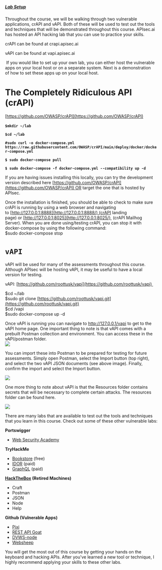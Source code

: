 ##### [Lab Setup](https://university.apisec.ai/products/api-penetration-testing/categories/2150251486)

Throughout the course, we will be walking through two vulnerable applications, crAPI and vAPI. Both of these will be used to test out the tools and techniques that will be demonstrated throughout this course. APIsec.ai has hosted an API hacking lab that you can use to practice your skills.

crAPI can be found at crapi.apisec.ai

vAPI can be found at vapi.apisec.ai

 If you would like to set up your own lab, you can either host the vulnerable apps on your local host or on a separate system. Next is a demonstration of how to set these apps up on your local host.

# The Completely Ridiculous API (crAPI)

[https://github.com/OWASP/crAPI](https://github.com/OWASP/crAPI)

**`$mkdir ~/lab`** 

**`$cd ~/lab`**

**`#sudo curl -o docker-compose.yml https://raw.githubusercontent.com/OWASP/crAPI/main/deploy/docker/docker-compose.yml`**

**`$ sudo docker-compose pull`**

**`$ sudo docker-compose -f docker-compose.yml --compatibility up -d`**

If you are having issues installing this locally, you can try the development version described here [https://github.com/OWASP/crAPI](https://github.com/OWASP/crAPI) OR target the one that is hosted by APIsec.  
  
Once the installation is finished, you should be able to check to make sure crAPI is running by using a web browser and navigating to [http://127.0.0.1:8888](http://127.0.0.1:8888/) (crAPI landing page) or [http://127.0.0.1:8025](http://127.0.0.1:8025/)  (crAPI Mailhog Server). When you are done using/testing crAPI, you can stop it with docker-compose by using the following command:  
$sudo docker-compose stop

# **`vAPI`**

vAPI will be used for many of the assessments throughout this course. Although APIsec will be hosting vAPI, it may be useful to have a local version for testing.

vAPI: [https://github.com/roottusk/vapi](https://github.com/roottusk/vapi) 

$cd ~/lab  
$sudo git clone [https://github.com/roottusk/vapi.git](https://github.com/roottusk/vapi.git)  
$cd /vapi  
$sudo docker-compose up -d  
  
Once vAPI is running you can navigate to http://127.0.0.1/vapi to get to the vAPI home page. One important thing to note is that vAPI comes with a prebuilt Postman collection and environment. You can access these in the vAPI/postman folder.    
![](https://kajabi-storefronts-production.kajabi-cdn.com/kajabi-storefronts-production/site/2147573912/products/H29aKnQQRDOJpNBHHGJv_postman1.png)

You can import these into Postman to be prepared for testing for future assessments. Simply open Postman, select the Import button (top right), and select the two vAPI JSON documents (see above image). Finally, confirm the import and select the Import button.

![](https://kajabi-storefronts-production.kajabi-cdn.com/kajabi-storefronts-production/site/2147573912/products/7hfeGAPTtuy1XsdNnUqg_postman2.png)

One more thing to note about vAPI is that the Resources folder contains secrets that will be necessary to complete certain attacks. The resources folder can be found here.

![](https://kajabi-storefronts-production.kajabi-cdn.com/kajabi-storefronts-production/site/2147573912/products/H9dTPd6TRsWCNxIAQVDX_postman3.png)

There are many labs that are available to test out the tools and techniques that you learn in this course. Check out some of these other vulnerable labs:

**Portswigger**

- [Web Security Academy](https://portswigger.net/web-security)

**TryHackMe**

- [Bookstore](https://tryhackme.com/room/bookstoreoc) (free)
- [IDOR](https://tryhackme.com/room/idor) (paid)
- [GraphQL](https://tryhackme.com/room/carpediem1) (paid)

**[HackTheBox](https://www.hackthebox.com/hacker/hacking-labs) (Retired Machines)**

- Craft
- Postman
- JSON
- Node
- Help

**Github (Vulnerable Apps)**

- [Pixi](https://github.com/DevSlop/Pixi)
- [REST API Goat](https://github.com/optiv/rest-api-goat)
- [DVWS-node](https://github.com/snoopysecurity/dvws-node)
- [Websheep](https://github.com/marmicode/websheep)

You will get the most out of this course by getting your hands on the keyboard and hacking APIs. After you've learned a new tool or technique, I highly recommend applying your skills to these other labs.